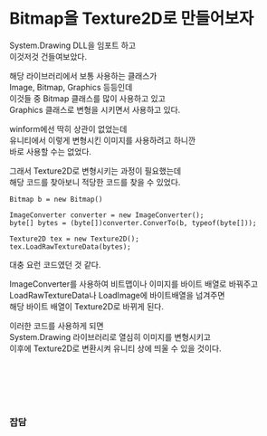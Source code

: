 # Bitmap을 Texture2D로 만들어보자

System.Drawing DLL을 임포트 하고  
이것저것 건들여보았다.  

해당 라이브러리에서 보통 사용하는 클래스가  
Image, Bitmap, Graphics 등등인데  
이것들 중 Bitmap 클래스를 많이 사용하고 있고  
Graphics 클래스로 변형을 시키면서 사용하고 있다.  

winform에선 딱히 상관이 없었는데  
유니티에서 이렇게 변형시킨 이미지를 사용하려고 하니깐  
바로 사용할 수는 없었다.  

그래서 Texture2D로 변형시키는 과정이 필요했는데  
해당 코드를 찾아보니 적당한 코드를 찾을 수 있었다.  

```
Bitmap b = new Bitmap()

ImageConverter converter = new ImageConverter();
byte[] bytes = (byte[])converter.ConverTo(b, typeof(byte[]));

Texture2D tex = new Texture2D();
tex.LoadRawTextureData(bytes);
```

대충 요런 코드였던 것 같다.  

ImageConverter를 사용하여 비트맵이나 이미지를 바이트 배열로 바꿔주고  
LoadRawTextureData나 LoadImage에 바이트배열을 넘겨주면  
해당 바이트 배열이 Texture2D로 바뀌게 된다.  

이러한 코드를 사용하게 되면  
System.Drawing 라이브러리로 열심히 이미지를 변형시키고  
이후에 Texture2D로 변환시켜 유니티 상에 띄울 수 있을 것이다.  
</br>
</br>
</br>
</br>
</br>

### 잡담
```
```